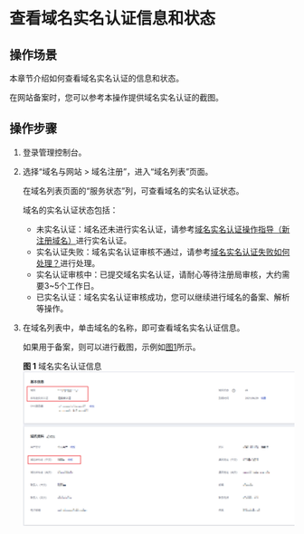 # 查看域名实名认证信息和状态<a name="domain_ug_320005"></a>

## 操作场景<a name="zh-cn_topic_0193892080_section12791728139"></a>

本章节介绍如何查看域名实名认证的信息和状态。

在网站备案时，您可以参考本操作提供域名实名认证的截图。

## 操作步骤<a name="section017813018541"></a>

1.  登录管理控制台。
2.  选择“域名与网站 \> 域名注册”，进入“域名列表”页面。

    在域名列表页面的“服务状态”列，可查看域名的实名认证状态。

    域名的实名认证状态包括：

    -   未实名认证：域名还未进行实名认证，请参考[域名实名认证操作指导（新注册域名）](域名实名认证操作指导（新注册域名）.md)进行实名认证。
    -   实名认证失败：域名实名认证审核不通过，请参考[域名实名认证失败如何处理？](https://support.huaweicloud.com/domain_faq/domain_faq_0001.html)进行处理。
    -   实名认证审核中：已提交域名实名认证，请耐心等待注册局审核，大约需要3\~5个工作日。
    -   已实名认证：域名实名认证审核成功，您可以继续进行域名的备案、解析等操作。

3.  在域名列表中，单击域名的名称，即可查看域名实名认证信息。

    如果用于备案，则可以进行截图，示例如[图1](#fig1556618743613)所示。

    **图 1**  域名实名认证信息<a name="fig1556618743613"></a>  
    ![](figures/域名实名认证信息.png "域名实名认证信息")



